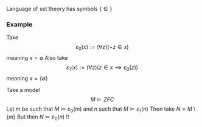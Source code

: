 Language of set theory has symbols $\{ \in \}$
### Example
Take
$$
\varepsilon_{0}(x) := (\forall z)(\neg z \in x)
$$
meaning $x=\emptyset$
Also take
$$
\varepsilon_{1}(x):=(\forall z)(z\in x \implies \varepsilon_{0}(z))
$$
meaning $x=\{ \emptyset \}$

Take a model
$$
M\models ZFC
$$
Let $m$ be such that $M\models\varepsilon_{0}(m)$ 
and $n$ such that $M\models\varepsilon_{1}(n)$
Then take $N=M\setminus\{ m \}$
But then $N\models\varepsilon_{0}(n)$ !! 